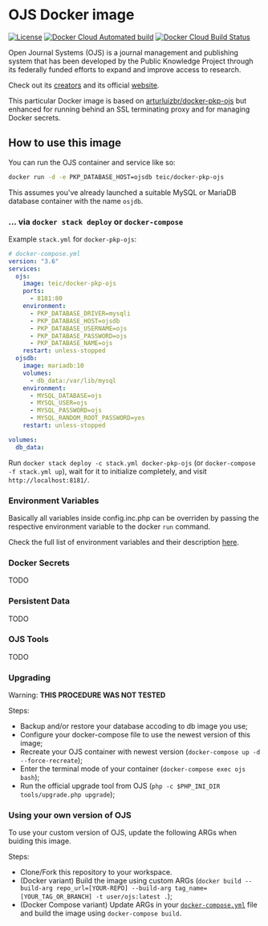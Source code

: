 # OJS Docker image

[![License](https://img.shields.io/github/license/teic/docker-pkp-ojs.svg)](https://github.com/TEIC/docker-pkp-ojs/blob/3.2.0/LICENSE.md)
[![Docker Cloud Automated build](https://img.shields.io/docker/cloud/automated/teic/docker-pkp-ojs.svg)](https://hub.docker.com/r/teic/docker-pkp-ojs/)
[![Docker Cloud Build Status](https://img.shields.io/docker/cloud/build/teic/docker-pkp-ojs.svg)](https://hub.docker.com/r/teic/docker-pkp-ojs/)

Open Journal Systems (OJS) is a journal management and publishing system that has been developed by the Public Knowledge Project through its federally funded efforts to expand and improve access to research.

Check out its [creators](https://pkp.sfu.ca) and its official [website](https://pkp.sfu.ca/ojs).

This particular Docker image is based on [arturluizbr/docker-pkp-ojs](https://github.com/arturluizbr/docker-pkp-ojs) but enhanced for running behind an SSL terminating proxy and for managing Docker secrets. 


## How to use this image

You can run the OJS container and service like so:

```bash
docker run -d -e PKP_DATABASE_HOST=ojsdb teic/docker-pkp-ojs
```

This assumes you've already launched a suitable MySQL or MariaDB database container with the name `osjdb`.

### … via `docker stack deploy` or `docker-compose`

Example `stack.yml` for `docker-pkp-ojs`:

```yml
# docker-compose.yml
version: "3.6"
services:
  ojs:
    image: teic/docker-pkp-ojs
    ports: 
      - 8181:80
    environment: 
      - PKP_DATABASE_DRIVER=mysqli
      - PKP_DATABASE_HOST=ojsdb
      - PKP_DATABASE_USERNAME=ojs
      - PKP_DATABASE_PASSWORD=ojs
      - PKP_DATABASE_NAME=ojs
    restart: unless-stopped
  ojsdb:
    image: mariadb:10
    volumes:
      - db_data:/var/lib/mysql
    environment: 
      - MYSQL_DATABASE=ojs
      - MYSQL_USER=ojs
      - MYSQL_PASSWORD=ojs
      - MYSQL_RANDOM_ROOT_PASSWORD=yes
    restart: unless-stopped

volumes: 
  db_data:
```

Run `docker stack deploy -c stack.yml docker-pkp-ojs` (or `docker-compose -f stack.yml up`), wait for it to initialize completely, and visit `http://localhost:8181/`.


### Environment Variables

Basically all variables inside config.inc.php can be overriden by passing the respective environment variable to the docker `run` command.

Check the full list of environment variables and their description [here](ojs.config.env).


### Docker Secrets

TODO


### Persistent Data

TODO


### OJS Tools

TODO


### Upgrading

Warning: **THIS PROCEDURE WAS NOT TESTED**

Steps:
- Backup and/or restore your database accoding to db image you use;
- Configure your docker-compose file to use the newest version of this image;
- Recreate your OJS container with newest version (```docker-compose up -d --force-recreate```);
- Enter the terminal mode of your container (```docker-compose exec ojs bash```);
- Run the official upgrade tool from OJS (```php -c $PHP_INI_DIR tools/upgrade.php upgrade```);


### Using your own version of OJS

To use your custom version of OJS, update the following ARGs when buiding this image.

Steps:
- Clone/Fork this repository to your workspace.
- (Docker variant) Build the image using custom ARGs (```docker build --build-arg repo_url=[YOUR-REPO] --build-arg tag_name=[YOUR_TAG_OR_BRANCH] -t user/ojs:latest .```);
- (Docker Compose variant) Update ARGs in your [```docker-compose.yml```](docker-compose.yml) file and build the image using ```docker-compose build```.
